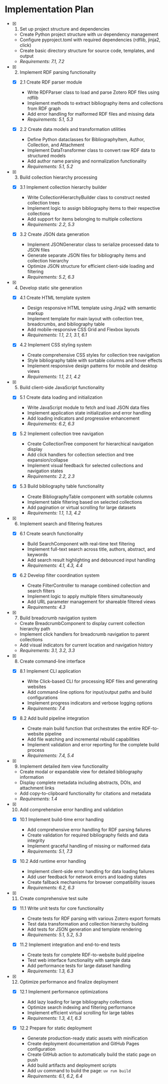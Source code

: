 # Implementation Plan

- [x] 1. Set up project structure and dependencies
  - Create Python project structure with uv dependency management
  - Configure pyproject.toml with required dependencies (rdflib, jinja2, click)
  - Create basic directory structure for source code, templates, and output
  - _Requirements: 7.1, 7.2_

- [x] 2. Implement RDF parsing functionality
  - [x] 2.1 Create RDF parser module
    - Write RDFParser class to load and parse Zotero RDF files using rdflib
    - Implement methods to extract bibliography items and collections from RDF graph
    - Add error handling for malformed RDF files and missing data
    - _Requirements: 5.1, 5.3_

  - [x] 2.2 Create data models and transformation utilities
    - Define Python dataclasses for BibliographyItem, Author, Collection, and Attachment
    - Implement DataTransformer class to convert raw RDF data to structured models
    - Add author name parsing and normalization functionality
    - _Requirements: 5.1, 5.2_

- [x] 3. Build collection hierarchy processing
  - [x] 3.1 Implement collection hierarchy builder
    - Write CollectionHierarchyBuilder class to construct nested collection trees
    - Implement logic to assign bibliography items to their respective collections
    - Add support for items belonging to multiple collections
    - _Requirements: 2.2, 5.3_

  - [x] 3.2 Create JSON data generation
    - Implement JSONGenerator class to serialize processed data to JSON files
    - Generate separate JSON files for bibliography items and collection hierarchy
    - Optimize JSON structure for efficient client-side loading and filtering
    - _Requirements: 5.2, 6.3_

- [x] 4. Develop static site generation
  - [x] 4.1 Create HTML template system
    - Design responsive HTML template using Jinja2 with semantic markup
    - Implement template for main layout with collection tree, breadcrumbs, and bibliography table
    - Add mobile-responsive CSS Grid and Flexbox layouts
    - _Requirements: 1.1, 2.1, 3.1, 6.1_

  - [x] 4.2 Implement CSS styling system
    - Create comprehensive CSS styles for collection tree navigation
    - Style bibliography table with sortable columns and hover effects
    - Implement responsive design patterns for mobile and desktop views
    - _Requirements: 1.1, 2.1, 4.2_

- [x] 5. Build client-side JavaScript functionality
  - [x] 5.1 Create data loading and initialization
    - Write JavaScript module to fetch and load JSON data files
    - Implement application state initialization and error handling
    - Add loading indicators and progressive enhancement
    - _Requirements: 6.2, 6.3_

  - [x] 5.2 Implement collection tree navigation
    - Create CollectionTree component for hierarchical navigation display
    - Add click handlers for collection selection and tree expansion/collapse
    - Implement visual feedback for selected collections and navigation states
    - _Requirements: 2.2, 2.3_

  - [x] 5.3 Build bibliography table functionality
    - Create BibliographyTable component with sortable columns
    - Implement table filtering based on selected collections
    - Add pagination or virtual scrolling for large datasets
    - _Requirements: 1.1, 1.3, 4.2_

- [x] 6. Implement search and filtering features
  - [x] 6.1 Create search functionality
    - Build SearchComponent with real-time text filtering
    - Implement full-text search across title, authors, abstract, and keywords
    - Add search result highlighting and debounced input handling
    - _Requirements: 4.1, 4.3, 4.4_

  - [x] 6.2 Develop filter coordination system
    - Create FilterController to manage combined collection and search filters
    - Implement logic to apply multiple filters simultaneously
    - Add URL parameter management for shareable filtered views
    - _Requirements: 4.3_

- [x] 7. Build breadcrumb navigation system
  - Create BreadcrumbComponent to display current collection hierarchy path
  - Implement click handlers for breadcrumb navigation to parent collections
  - Add visual indicators for current location and navigation history
  - _Requirements: 3.1, 3.2, 3.3_

- [x] 8. Create command-line interface
  - [x] 8.1 Implement CLI application
    - Write Click-based CLI for processing RDF files and generating websites
    - Add command-line options for input/output paths and build configurations
    - Implement progress indicators and verbose logging options
    - _Requirements: 7.4_

  - [x] 8.2 Add build pipeline integration
    - Create main build function that orchestrates the entire RDF-to-website pipeline
    - Add file watching and incremental rebuild capabilities
    - Implement validation and error reporting for the complete build process
    - _Requirements: 7.4, 5.4_

- [x] 9. Implement detailed item view functionality
  - Create modal or expandable view for detailed bibliography information
  - Display complete metadata including abstracts, DOIs, and attachment links
  - Add copy-to-clipboard functionality for citations and metadata
  - _Requirements: 1.4_

- [x] 10. Add comprehensive error handling and validation
  - [x] 10.1 Implement build-time error handling
    - Add comprehensive error handling for RDF parsing failures
    - Create validation for required bibliography fields and data integrity
    - Implement graceful handling of missing or malformed data
    - _Requirements: 5.1, 7.3_

  - [x] 10.2 Add runtime error handling
    - Implement client-side error handling for data loading failures
    - Add user feedback for network errors and loading states
    - Create fallback mechanisms for browser compatibility issues
    - _Requirements: 6.2, 6.3_

- [x] 11. Create comprehensive test suite
  - [x] 11.1 Write unit tests for core functionality
    - Create tests for RDF parsing with various Zotero export formats
    - Test data transformation and collection hierarchy building
    - Add tests for JSON generation and template rendering
    - _Requirements: 5.1, 5.2, 5.3_

  - [x] 11.2 Implement integration and end-to-end tests
    - Create tests for complete RDF-to-website build pipeline
    - Test web interface functionality with sample data
    - Add performance tests for large dataset handling
    - _Requirements: 1.3, 6.3_

- [x] 12. Optimize performance and finalize deployment
  - [x] 12.1 Implement performance optimizations
    - Add lazy loading for large bibliography collections
    - Optimize search indexing and filtering performance
    - Implement efficient virtual scrolling for large tables
    - _Requirements: 1.3, 4.1, 6.3_

  - [x] 12.2 Prepare for static deployment
    - Generate production-ready static assets with minification
    - Create deployment documentation and GitHub Pages configuration
    - Create GitHub action to automatically build the static page on push
    - Add build artifacts and deployment scripts
    - Add uv command to build the page: `uv run build`
    - _Requirements: 6.1, 6.2, 6.4_